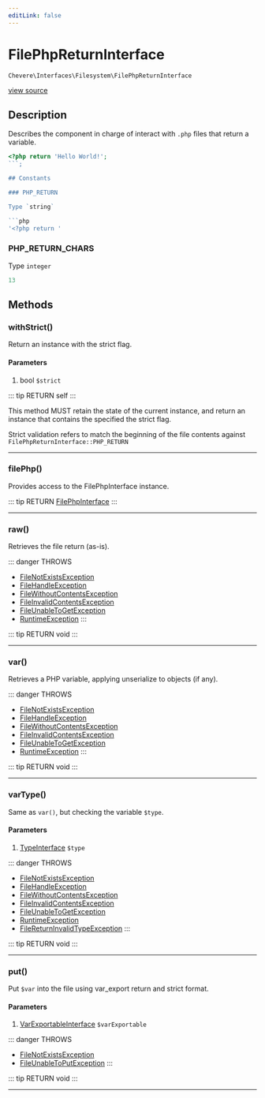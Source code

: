 ```yaml
---
editLink: false
---
```


# FilePhpReturnInterface

`Chevere\Interfaces\Filesystem\FilePhpReturnInterface`

[view source](https://github.com/chevere/chevere/blob/master/src/Chevere/Interfaces/Filesystem/FilePhpReturnInterface.php)

## Description

Describes the component in charge of interact with `.php` files that return a variable.

```php
<?php return 'Hello World!';
```;

## Constants

### PHP_RETURN

Type `string`

```php
'<?php return '
```

### PHP_RETURN_CHARS

Type `integer`

```php
13
```

## Methods

### withStrict()

Return an instance with the strict flag.

#### Parameters

1. bool `$strict`

::: tip RETURN
self
:::

This method MUST retain the state of the current instance, and return
an instance that contains the specified the strict flag.

Strict validation refers to match the beginning of the file contents
against `FilePhpReturnInterface::PHP_RETURN`

---

### filePhp()

Provides access to the FilePhpInterface instance.

::: tip RETURN
[FilePhpInterface](./FilePhpInterface.md)
:::

---

### raw()

Retrieves the file return (as-is).

::: danger THROWS
- [FileNotExistsException](../../Exceptions/Filesystem/FileNotExistsException.md) 
- [FileHandleException](../../Exceptions/Filesystem/FileHandleException.md) 
- [FileWithoutContentsException](../../Exceptions/Filesystem/FileWithoutContentsException.md) 
- [FileInvalidContentsException](../../Exceptions/Filesystem/FileInvalidContentsException.md) 
- [FileUnableToGetException](../../Exceptions/Filesystem/FileUnableToGetException.md) 
- [RuntimeException](../../Exceptions/Core/RuntimeException.md) 
:::

::: tip RETURN
void
:::

---

### var()

Retrieves a PHP variable, applying unserialize to objects (if any).

::: danger THROWS
- [FileNotExistsException](../../Exceptions/Filesystem/FileNotExistsException.md) 
- [FileHandleException](../../Exceptions/Filesystem/FileHandleException.md) 
- [FileWithoutContentsException](../../Exceptions/Filesystem/FileWithoutContentsException.md) 
- [FileInvalidContentsException](../../Exceptions/Filesystem/FileInvalidContentsException.md) 
- [FileUnableToGetException](../../Exceptions/Filesystem/FileUnableToGetException.md) 
- [RuntimeException](../../Exceptions/Core/RuntimeException.md) 
:::

::: tip RETURN
void
:::

---

### varType()

Same as `var()`, but checking the variable `$type`.

#### Parameters

1. [TypeInterface](../Type/TypeInterface.md) `$type`

::: danger THROWS
- [FileNotExistsException](../../Exceptions/Filesystem/FileNotExistsException.md) 
- [FileHandleException](../../Exceptions/Filesystem/FileHandleException.md) 
- [FileWithoutContentsException](../../Exceptions/Filesystem/FileWithoutContentsException.md) 
- [FileInvalidContentsException](../../Exceptions/Filesystem/FileInvalidContentsException.md) 
- [FileUnableToGetException](../../Exceptions/Filesystem/FileUnableToGetException.md) 
- [RuntimeException](../../Exceptions/Core/RuntimeException.md) 
- [FileReturnInvalidTypeException](../../Exceptions/Filesystem/FileReturnInvalidTypeException.md) 
:::

::: tip RETURN
void
:::

---

### put()

Put `$var` into the file using var_export return and strict format.

#### Parameters

1. [VarExportableInterface](../VarExportable/VarExportableInterface.md) `$varExportable`

::: danger THROWS
- [FileNotExistsException](../../Exceptions/Filesystem/FileNotExistsException.md) 
- [FileUnableToPutException](../../Exceptions/Filesystem/FileUnableToPutException.md) 
:::

::: tip RETURN
void
:::

---
